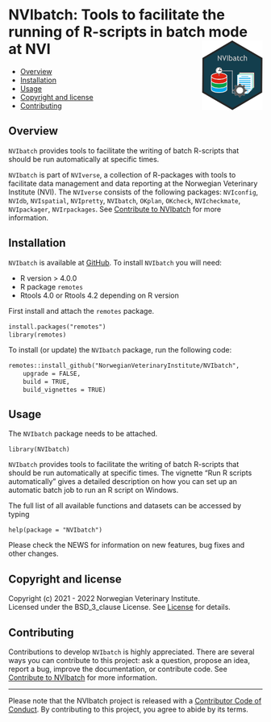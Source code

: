 # NVIbatch: Tools to facilitate the running of R-scripts in batch mode at NVI <img src="man/figures/NVIbatch_logo.png" align="right" height="138" />

<!-- README.md is generated from README.Rmd. Please edit that file -->

-   [Overview](#overview)
-   [Installation](#installation)
-   [Usage](#usage)
-   [Copyright and license](#copyright-and-license)
-   [Contributing](#contributing)

## Overview

`NVIbatch` provides tools to facilitate the writing of batch R-scripts
that should be run automatically at specific times.

`NVIbatch` is part of `NVIverse`, a collection of R-packages with tools
to facilitate data management and data reporting at the Norwegian
Veterinary Institute (NVI). The `NVIverse` consists of the following
packages: `NVIconfig`, `NVIdb`, `NVIspatial`, `NVIpretty`, `NVIbatch`,
`OKplan`, `OKcheck`, `NVIcheckmate`, `NVIpackager`, `NVIrpackages`. See
[Contribute to
NVIbatch](https://github.com/NorwegianVeterinaryInstitute/NVIbatch/blob/main/CONTRIBUTING.md)
for more information.

## Installation

`NVIbatch` is available at
[GitHub](https://github.com/NorwegianVeterinaryInstitute). To install
`NVIbatch` you will need:

-   R version > 4.0.0
-   R package `remotes`
-   Rtools 4.0 or Rtools 4.2 depending on R version

First install and attach the `remotes` package.

    install.packages("remotes")
    library(remotes)

To install (or update) the `NVIbatch` package, run the following code:

    remotes::install_github("NorwegianVeterinaryInstitute/NVIbatch",
        upgrade = FALSE,
        build = TRUE,
        build_vignettes = TRUE)

## Usage

The `NVIbatch` package needs to be attached.

    library(NVIbatch)

`NVIbatch` provides tools to facilitate the writing of batch R-scripts
that should be run automatically at specific times. The vignette “Run R
scripts automatically” gives a detailed description on how you can set
up an automatic batch job to run an R script on Windows.

The full list of all available functions and datasets can be accessed by
typing

    help(package = "NVIbatch")

Please check the NEWS for information on new features, bug fixes and
other changes.

## Copyright and license

Copyright (c) 2021 - 2022 Norwegian Veterinary Institute.  
Licensed under the BSD\_3\_clause License. See
[License](https://github.com/NorwegianVeterinaryInstitute/NVIbatch/blob/main/LICENSE)
for details.

## Contributing

Contributions to develop `NVIbatch` is highly appreciated. There are
several ways you can contribute to this project: ask a question, propose
an idea, report a bug, improve the documentation, or contribute code.
See [Contribute to
NVIbatch](https://github.com/NorwegianVeterinaryInstitute/NVIbatch/blob/main/CONTRIBUTING.md)
for more information.

------------------------------------------------------------------------

<!-- Code of conduct -->

Please note that the NVIbatch project is released with a [Contributor
Code of
Conduct](https://github.com/NorwegianVeterinaryInstitute/NVIbatch/blob/main/CODE_OF_CONDUCT.md).
By contributing to this project, you agree to abide by its terms.
